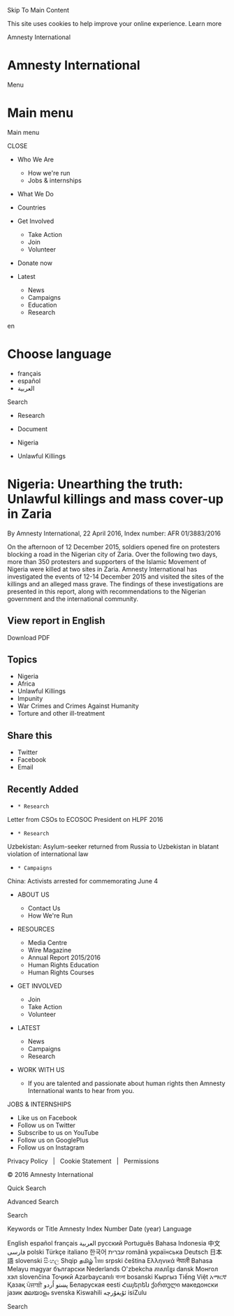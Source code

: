 Skip To Main Content

This site uses cookies to help improve your online experience. Learn more

Amnesty International

# Amnesty International

Menu 

# Main menu

Main menu 

CLOSE 

  * Who We Are

    * How we're run
    * Jobs & internships

  * What We Do
  * Countries
  * Get Involved

    * Take Action
    * Join
    * Volunteer

  * Donate now
  * Latest

    * News
    * Campaigns
    * Education
    * Research




en

# Choose language

  * français
  * español
  * العربية



Search 

  * Research



  * Document
  * Nigeria
  * Unlawful Killings



# Nigeria: Unearthing the truth: Unlawful killings and mass cover-up in Zaria

By Amnesty International, 22 April 2016, Index number: AFR 01/3883/2016 

On the afternoon of 12 December 2015, soldiers opened fire on protesters blocking a road in the Nigerian city of Zaria. Over the following two days, more than 350 protesters and supporters of the Islamic Movement of Nigeria were killed at two sites in Zaria. Amnesty International has investigated the events of 12-14 December 2015 and visited the sites of the killings and an alleged mass grave. The findings of these investigations are presented in this report, along with recommendations to the Nigerian government and the international community. 

## View report in English

Download PDF

## Topics

  * Nigeria
  * Africa
  * Unlawful Killings
  * Impunity
  * War Crimes and Crimes Against Humanity
  * Torture and other ill-treatment



## Share this

  * Twitter
  * Facebook
  * Email



## Recently Added

  *     * Research
Letter from CSOs to ECOSOC President on HLPF 2016
  *     * Research
Uzbekistan: Asylum-seeker returned from Russia to Uzbekistan in blatant violation of international law
  *     * Campaigns
China: Activists arrested for commemorating June 4



  * ABOUT US
    * Contact Us
    * How We're Run



  * RESOURCES
    * Media Centre
    * Wire Magazine
    * Annual Report 2015/2016
    * Human Rights Education
    * Human Rights Courses



  * GET INVOLVED
    * Join
    * Take Action
    * Volunteer



  * LATEST
    * News
    * Campaigns
    * Research



  * WORK WITH US
    * If you are talented and passionate about human rights then Amnesty International wants to hear from you.

JOBS & INTERNSHIPS



  * Like us on Facebook
  * Follow us on Twitter
  * Subscribe to us on YouTube
  * Follow us on GooglePlus
  * Follow us on Instagram



Privacy Policy   |   Cookie Statement   |   Permissions

© 2016 Amnesty International

Quick Search

Advanced Search

Search

Keywords or Title Amnesty Index Number Date \(year\) Language

English español français العربية русский Português Bahasa Indonesia 中文 فارسى polski Türkçe italiano 한국어 עברית română українська Deutsch 日本語 slovenski සිංහල Shqip தமிழ் ไทย srpski čeština Ελληνικά नेपाली Bahasa Melayu magyar български Nederlands O'zbekcha ភាសាខ្មែរ dansk Монгол хэл slovenčina Тоҷикӣ Azərbaycan­ılı বাংলা bosanski Кыргыз Tiếng Việt አማርኛ Қазақ ਪੰਜਾਬੀ پښتو اُردو Беларуская eesti Հայերեն ქართული македонски јазик മലയാളം svenska Kiswahili ئۇيغۇرچە isiZulu

Search
